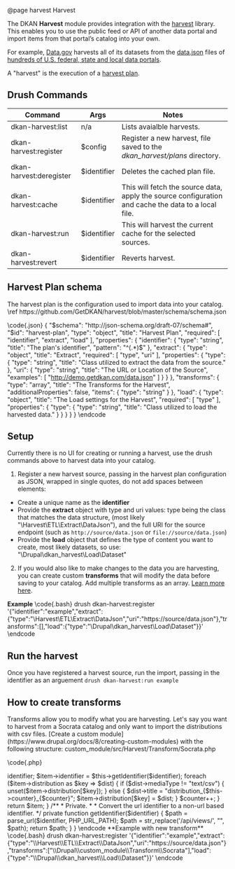 @page harvest Harvest

The DKAN **Harvest** module provides integration with the [harvest](https://github.com/GetDKAN/harvest) library. This enables you to use the public feed or API of another data portal and import items from that portal’s catalog into your own.

For example, [Data.gov](https://data.gov/) harvests all of its datasets from the [data.json](https://project-open-data.cio.gov/v1.1/schema/) files of [hundreds of U.S. federal, state and local data portals](https://catalog.data.gov/harvest).

 A "harvest" is the execution of a [harvest plan](#harvest-plan).

## Drush Commands

| Command | Args | Notes |
| -- | -- | -- |
| dkan-harvest:list         | n/a          | Lists avaialble harvests. |
| dkan-harvest:register     | $config      | Register a new harvest, file saved to the *dkan_harvest/plans* directory. |
| dkan-harvest:deregister   | $identifier  | Deletes the cached plan file. |
| dkan-harvest:cache        | $identifier  | This will fetch the source data, apply the source configuration and cache the data to a local file. |
| dkan-harvest:run          | $identifier  | This will harvest the current cache for the selected sources. |
| dkan-harvest:revert       | $identifier  | Reverts harvest. |


<h2 id="harvest-plan">Harvest Plan schema</h2>
The harvest plan is the configuration used to import data into your catalog.
\ref https://github.com/GetDKAN/harvest/blob/master/schema/schema.json
<!-- /include blob/master/schema/schema.json -->

\code{.json}
  {
  "$schema": "http://json-schema.org/draft-07/schema#",
  "$id": "harvest-plan",
  "type": "object",
  "title": "Harvest Plan",
  "required": [
    "identifier",
    "extract",
    "load"
  ],
  "properties": {
    "identifier": {
      "type": "string",
      "title": "The plan's identifier",
      "pattern": "^(.*)$"
    },
    "extract": {
      "type": "object",
      "title": "Extract",
      "required": [
        "type",
        "uri"
      ],
      "properties": {
        "type": {
          "type": "string",
          "title": "Class utilized to extract the data from the source."
        },
        "uri": {
          "type": "string",
          "title": "The URL or Location of the Source",
          "examples": [
            "http://demo.getdkan.com/data.json"
          ]
        }
      }
    },
    "transforms": {
      "type": "array",
      "title": "The Transforms for the Harvest",
      "additionalProperties": false,
      "items": {
        "type": "string"
      }
    },
    "load": {
      "type": "object",
      "title": "The Load settings for the Harvest",
      "required": [
        "type"
      ],
      "properties": {
        "type": {
          "type": "string",
          "title": "Class utilized to load the harvested data."
        }
      }
    }
  }
}
\endcode

## Setup

Currently there is no UI for creating or running a harvest, use the drush commands above to harvest data into your catalog.

1. Register a new harvest source, passing in the harvest plan configuration as JSON, wrapped in single quotes, do not add spaces between elements:
  - Create a unique name as the **identifier**
  - Provide the **extract** object with type and uri values: type being the class that matches the data structure, (most likely "\\Harvest\\ETL\\Extract\\DataJson"), and the full URI for the source endpoint (such as `http://source/data.json` or `file://source/data.json`)
  - Provide the **load** object that defines the type of content you want to create, most likely datasets, so use: "\\Drupal\\dkan_harvest\\Load\\Dataset"

2. If you would also like to make changes to the data you are harvesting, you can create custom **transforms** that will modify the data before saving to your catalog. Add multiple transforms as an array. [Learn more here](#transforms).

**Example**
\code{.bash}
drush dkan-harvest:register '{"identifier":"example","extract":{"type":"\\Harvest\\ETL\\Extract\\DataJson","uri":"https://source/data.json"},"transforms":[],"load":{"type":"\\Drupal\\dkan_harvest\\Load\\Dataset"}}'
\endcode

## Run the harvest
Once you have registered a harvest source, run the import, passing in the identifier as an arguement `drush dkan-harvest:run example`

<h2 id="transforms">How to create transforms</h2>
Transforms allow you to modify what you are harvesting.
Let's say you want to harvest from a Socrata catalog and only want to import the distributions with csv files. [Create a custom module](https://www.drupal.org/docs/8/creating-custom-modules) with the following structure: custom_module/src/Harvest/Transform/Socrata.php

\code{.php}
<?php

namespace Drupal\custom_module\Harvest\Transform;

use Harvest\ETL\Transform\Transform;

/**
 * Class Socrata.
 */
class Socrata extends Transform {

  /**
   * Counter.
   *
   * @var int
   */
  private $counter = 0;

  /**
   * Inherited.
   *
   * {@inheritDoc}
   */
  public function run($item) {
    $counter = 0;
    $identifier = $item->identifier;
    $item->identifier = $this->getIdentifier($identifier);
    foreach ($item->distribution as $key => $dist) {
      if ($dist->mediaType != "text/csv") {
        unset($item->distribution[$key]);
      }
      else {
        $dist->title = "distribution_{$this->counter}_{$counter}";
        $item->distribution[$key] = $dist;
      }
      $counter++;
    }

    return $item;
  }

  /**
   * Private.
   *
   * Convert the url identifier to a non-url based identifier.
   */
  private function getIdentifier($identifier) {
    $path = parse_url($identifier, PHP_URL_PATH);
    $path = str_replace('/api/views/', "", $path);
    return $path;
  }
}
\endcode

**Example with new transform**

\code{.bash}
drush dkan-harvest:register '{"identifier":"example","extract":{"type":"\\Harvest\\ETL\\Extract\\DataJson","uri":"https://source/data.json"},"transforms":["\\Drupal\\custom_module\\Transform\\Socrata"],"load":{"type":"\\Drupal\\dkan_harvest\\Load\\Dataset"}}'
\endcode
